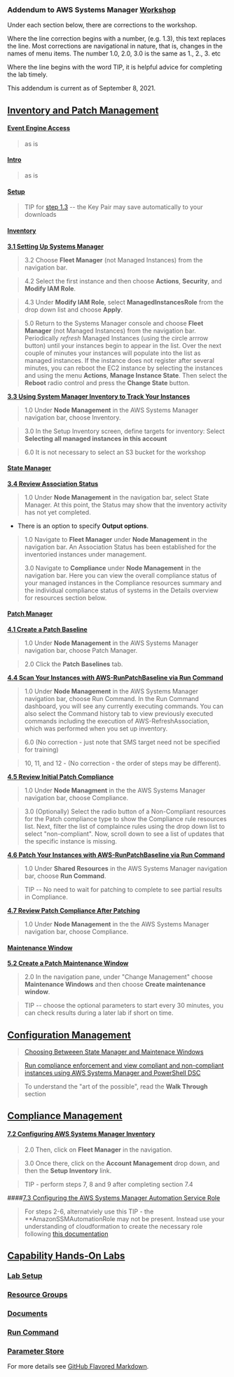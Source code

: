 ### Addendum to AWS Systems Manager [Workshop](https://mng.workshop.aws/ssm.html)


Under each section below, there are corrections to the workshop. 

Where the line correction begins with a number, (e.g. 1.3), this text replaces the line. Most corrections are navigational in nature, that is, changes in the names of menu items. The number 1.0, 2.0, 3.0 is the same as 1., 2., 3. etc

Where the line begins with the word TIP, it is helpful advice for completing the lab timely. 

This addendum is current as of September 8, 2021.

## [Inventory and Patch Management](https://mng.workshop.aws/ssm/use-case-labs/inventory_patch_management.html) 

#### [Event Engine Access](https://mng.workshop.aws/ssm/use-case-labs/inventory_patch_management/event_engine.html)
   >as is

#### [Intro](https://mng.workshop.aws/ssm/use-case-labs/inventory_patch_management/intro.html) 
   >as is

#### [Setup](https://mng.workshop.aws/ssm/use-case-labs/inventory_patch_management/setup.html)   
   >TIP for [step 1.3](https://mng.workshop.aws/ssm/use-case-labs/inventory_patch_management/setup.html#13-create-an-ec2-key-pair) -- the Key Pair may save automatically to your downloads
  
#### [Inventory](https://mng.workshop.aws/ssm/use-case-labs/inventory_patch_management/inventory.html)

**[3.1 Setting Up Systems Manager](https://mng.workshop.aws/ssm/use-case-labs/inventory_patch_management/inventory.html#31-setting-up-systems-manager)**

   > 3.2 Choose **Fleet Manager** (not Managed Instances) from the navigation bar.
   
   > 4.2 Select the first instance and then choose **Actions**, **Security**, and **Modify IAM Role**.
   
   > 4.3 Under **Modify IAM Role**, select **ManagedInstancesRole** from the drop down list and choose **Apply**.
   
   > 5.0 Return to the Systems Manager console and choose **Fleet Manager** (not Managed Instances) from the navigation bar. Periodically *refresh* Managed Instances (using the circle arrrow button) until your instances begin to appear in the list. Over the next couple of minutes your instances will populate into the list as managed instances. If the instance does not register after several minutes, you can reboot the EC2 instance by selecting the instances and using the menu **Actions**, **Manage Instance State**. Then select the **Reboot** radio control and press the **Change State** button.

**[3.3 Using System Manager Inventory to Track Your Instances](https://mng.workshop.aws/ssm/use-case-labs/inventory_patch_management/inventory.html#33-using-systems-manager-inventory-to-track-your-instances)**

   > 1.0 Under **Node Management** in the AWS Systems Manager navigation bar, choose Inventory.
   
   > 3.0 In the Setup Inventory screen, define targets for inventory:  Select **Selecting all managed instances in this account**
   
   > 6.0 It is not necessary to select an S3 bucket for the workshop

#### [State Manager](https://mng.workshop.aws/ssm/use-case-labs/inventory_patch_management/statemgr.html) 

**[3.4 Review Association Status](https://mng.workshop.aws/ssm/use-case-labs/inventory_patch_management/statemgr.html#34-review-association-status)**
   > 1.0 Under **Node Management** in the navigation bar, select State Manager. At this point, the Status may show that the inventory activity has not yet completed. 
   
   * There is an option to specify **Output options**.
   > 1.0 Navigate to **Fleet Manager** under **Node Management** in the navigation bar. An Association Status has been established for the inventoried instances under management.
   >   
   >  3.0 Navigate to **Compliance** under **Node Management** in the navigation bar. Here you can view the overall compliance status of your managed instances in the Compliance resources summary and the individual compliance status of systems in the Details overview for resources section below.
  

#### [Patch Manager](https://mng.workshop.aws/ssm/use-case-labs/inventory_patch_management/patch.html) 

**[4.1 Create a Patch Baseline](https://mng.workshop.aws/ssm/use-case-labs/inventory_patch_management/patch.html#41-create-a-patch-baseline)**
   > 1.0 Under **Node Management** in the AWS Systems Manager navigation bar, choose Patch Manager.

   > 2.0 Click the **Patch Baselines** tab.

**[4.4 Scan Your Instances with AWS-RunPatchBaseline via Run Command](https://mng.workshop.aws/ssm/use-case-labs/inventory_patch_management/patch.html#44-scan-your-instances-with-aws-runpatchbaseline-via-run-command)**

   > 1.0 Under **Node Management** in the AWS Systems Manager navigation bar, choose Run Command. In the Run Command dashboard, you will see any currently executing commands. You can also select the Command history tab to view previously executed commands including the execution of AWS-RefreshAssociation, which was performed when you set up inventory.

   >  6.0 (No correction - just note that SMS target need not be specified for training)

   > 10, 11, and 12 - (No correction - the order of steps may be different). 

**[4.5 Review Initial Patch Compliance](https://mng.workshop.aws/ssm/use-case-labs/inventory_patch_management/patch.html#45-review-initial-patch-compliance)**
   > 1.0  Under **Node Managment** in the the AWS Systems Manager navigation bar, choose Compliance.

   > 3.0 (Optionally) Select the radio button of a Non-Compliant resources for the Patch compliance type to show the Compliance rule resources list. Next, filter the list of complaince rules using the drop down list to select "non-compliant". Now, scroll down to see a list of updates that the specific instance is missing.

**[4.6 Patch Your Instances with AWS-RunPatchBaseline via Run Command](https://mng.workshop.aws/ssm/use-case-labs/inventory_patch_management/patch.html#46-patch-your-instances-with-aws-runpatchbaseline-via-run-command)**
   > 1.0 Under **Shared Resources** in the AWS Systems Manager navigation bar, choose **Run Command**.
  
   > TIP -- No need to wait for patching to complete to see partial results in Compliance.
   
**[4.7 Review Patch Compliance After Patching](https://mng.workshop.aws/ssm/use-case-labs/inventory_patch_management/patch.html#47-review-patch-compliance-after-patching)**

   > 1.0 Under **Node Management** in the the AWS Systems Manager navigation bar, choose Compliance.

#### [Maintenance Window](https://mng.workshop.aws/ssm/use-case-labs/inventory_patch_management/maintwindow.html) 

**[5.2 Create a Patch Maintenance Window](https://mng.workshop.aws/ssm/use-case-labs/inventory_patch_management/maintwindow.html#52-create-a-patch-maintenance-window)**

   > 2.0 In the navigation pane, under "Change Management" choose **Maintenance Windows** and then choose **Create maintenance window**.
   
   > TIP -- choose the optional parameters to start every 30 minutes, you can check results during a later lab if short on time.



## [Configuration Management](https://mng.workshop.aws/ssm/use-case-labs/configmanagement.html)

> [Choosing Betweeen State Manager and Maintenace Windows](https://docs.aws.amazon.com/systems-manager/latest/userguide/state-manager-vs-maintenance-windows.html)

> [Run compliance enforcement and view compliant and non-compliant instances using AWS Systems Manager and PowerShell DSC](https://aws.amazon.com/blogs/mt/run-compliance-enforcement-and-view-compliant-and-non-compliant-instances-using-aws-systems-manager-and-powershell-dsc/)

   > To understand the "art of the possible", read the **Walk Through** section

## [Compliance Management](https://mng.workshop.aws/ssm/use-case-labs/configurationcompliance.html)

#### [7.2 Configuring AWS Systems Manager Inventory](https://mng.workshop.aws/ssm/use-case-labs/configurationcompliance.html#72-configuring-aws-systems-manager-inventory)

   > 2.0 Then, click on **Fleet Manager** in the navigation.
   
   >3.0 Once there, click on the **Account Management** drop down, and then the **Setup Inventory** link.

   > TIP - perform steps 7, 8 and 9 after completing section 7.4

####[7.3 Configuring the AWS Systems Manager Automation Service Role](https://mng.workshop.aws/ssm/use-case-labs/configurationcompliance.html#73-configuring-the-aws-systems-manager-automation-service-role)

   > For steps 2-6, alternatviely use this TIP - the **AmazonSSMAutomationRole may not be present. Instead use your understanding of cloudformation to create the necessary role following [this documentation](https://docs.aws.amazon.com/systems-manager/latest/userguide/automation-cf.html)
   

## [Capability Hands-On Labs](https://mng.workshop.aws/ssm/capability_hands-on_labs.html)

### [Lab Setup](https://mng.workshop.aws/ssm/capability_hands-on_labs/setup.html)

### [Resource Groups](https://mng.workshop.aws/ssm/capability_hands-on_labs/resourcegroups_tags.html)

### [Documents](https://mng.workshop.aws/ssm/capability_hands-on_labs/documents.html)

### [Run Command](https://mng.workshop.aws/ssm/capability_hands-on_labs/runcommand.html)

### [Parameter Store](https://mng.workshop.aws/ssm/capability_hands-on_labs/parameterstore.html)






For more details see [GitHub Flavored Markdown](https://guides.github.com/features/mastering-markdown/).

